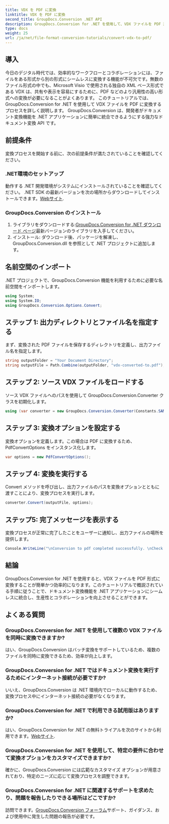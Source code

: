 ```yaml
---
title: VDX を PDF に変換
linktitle: VDX を PDF に変換
second_title: GroupDocs.Conversion .NET API
description: GroupDocs.Conversion for .NET を使用して、VDX ファイルを PDF 形式に簡単に変換します。シームレスなドキュメント変換機能により、.NET アプリケーションを強化します。
type: docs
weight: 25
url: /ja/net/file-format-conversion-tutorials/convert-vdx-to-pdf/
---
```

## 導入
今日のデジタル時代では、効率的なワークフローとコラボレーションには、ファイルをある形式から別の形式にシームレスに変換する機能が不可欠です。無数のファイル形式の中でも、Microsoft Visio で使用される独自の XML ベース形式である VDX は、共有や表示を容易にするために、PDF などのより汎用性の高い形式への変換が必要になることがよくあります。
このチュートリアルでは、GroupDocs.Conversion for .NET を使用して VDX ファイルを PDF に変換するプロセスを詳しく説明します。 GroupDocs.Conversion は、開発者がドキュメント変換機能を .NET アプリケーションに簡単に統合できるようにする強力なドキュメント変換 API です。
## 前提条件
変換プロセスを開始する前に、次の前提条件が満たされていることを確認してください。
### .NET環境のセットアップ
動作する .NET 開発環境がシステムにインストールされていることを確認してください。 .NET SDK の最新バージョンを次の場所からダウンロードしてインストールできます。[Webサイト](https://dotnet.microsoft.com/download).
### GroupDocs.Conversion のインストール
1. ライブラリをダウンロードする:[GroupDocs.Conversion for .NET ダウンロード ページ](https://releases.groupdocs.com/conversion/net/)最新バージョンのライブラリを入手してください。
2. インストール: ダウンロード後、パッケージを解凍し、GroupDocs.Conversion.dll を参照として .NET プロジェクトに追加します。

## 名前空間のインポート
.NET プロジェクトで、GroupDocs.Conversion 機能を利用するために必要な名前空間をインポートします。

```csharp
using System;
using System.IO;
using GroupDocs.Conversion.Options.Convert;
```
## ステップ 1: 出力ディレクトリとファイル名を指定する
まず、変換された PDF ファイルを保存するディレクトリを定義し、出力ファイル名を指定します。
```csharp
string outputFolder = "Your Document Directory";
string outputFile = Path.Combine(outputFolder, "vdx-converted-to.pdf");
```
## ステップ 2: ソース VDX ファイルをロードする
ソース VDX ファイルへのパスを使用して GroupDocs.Conversion.Converter クラスを初期化します。
```csharp
using (var converter = new GroupDocs.Conversion.Converter(Constants.SAMPLE_VDX))
```
## ステップ 3: 変換オプションを設定する
変換オプションを定義します。この場合は PDF に変換するため、PdfConvertOptions をインスタンス化します。
```csharp
var options = new PdfConvertOptions();
```
## ステップ 4: 変換を実行する
Convert メソッドを呼び出し、出力ファイルのパスを変換オプションとともに渡すことにより、変換プロセスを実行します。
```csharp
converter.Convert(outputFile, options);
```
## ステップ5: 完了メッセージを表示する
変換プロセスが正常に完了したことをユーザーに通知し、出力ファイルの場所を提供します。
```csharp
Console.WriteLine("\nConversion to pdf completed successfully. \nCheck output in {0}", outputFolder);
```

## 結論
GroupDocs.Conversion for .NET を使用すると、VDX ファイルを PDF 形式に変換することが簡単かつ効率的になります。このチュートリアルで概説されている手順に従うことで、ドキュメント変換機能を .NET アプリケーションにシームレスに統合し、生産性とコラボレーションを向上させることができます。

## よくある質問
### GroupDocs.Conversion for .NET を使用して複数の VDX ファイルを同時に変換できますか?
はい、GroupDocs.Conversion はバッチ変換をサポートしているため、複数のファイルを同時に変換できるため、効率が向上します。
### GroupDocs.Conversion for .NET ではドキュメント変換を実行するためにインターネット接続が必要ですか?
いいえ、GroupDocs.Conversion は .NET 環境内でローカルに動作するため、変換プロセス中にインターネット接続の必要がなくなります。
### GroupDocs.Conversion for .NET で利用できる試用版はありますか?
はい、GroupDocs.Conversion for .NET の無料トライアルを次のサイトから利用できます。[Webサイト](https://releases.groupdocs.com/).
### GroupDocs.Conversion for .NET を使用して、特定の要件に合わせて変換オプションをカスタマイズできますか?
確かに、GroupDocs.Conversion には広範なカスタマイズ オプションが用意されており、特定のニーズに応じて変換プロセスを調整できます。
### GroupDocs.Conversion for .NET に関連するサポートを求めたり、問題を報告したりできる場所はどこですか?
訪問できます。[GroupDocs.Conversion フォーラム](https://forum.groupdocs.com/c/conversion/11)サポート、ガイダンス、および使用中に発生した問題の報告が必要です。
